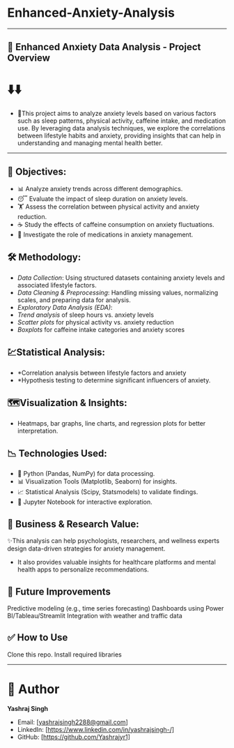 # Enhanced-Anxiety-Analysis
---
## 🧠 Enhanced Anxiety Data Analysis - Project Overview
# ⬇️⬇️
- 🎯This project aims to analyze anxiety levels based on various factors such as sleep patterns, physical activity, caffeine intake, and medication use. 
  By leveraging data analysis techniques, we explore the correlations between lifestyle habits and anxiety, providing insights that can help in understanding and managing mental health better.
---
## 📌 Objectives:
  - 📊 Analyze anxiety trends across different demographics.
  - 😴 Evaluate the impact of sleep duration on anxiety levels.
  - 🏋️ Assess the correlation between physical activity and anxiety reduction.
  - ☕ Study the effects of caffeine consumption on anxiety fluctuations.
  - 💊 Investigate the role of medications in anxiety management.

## 🛠 Methodology:
  - *Data Collection*: Using structured datasets containing anxiety levels and associated lifestyle factors.
  - *Data Cleaning & Preprocessing*: Handling missing values, normalizing scales, and preparing data for analysis.
  - *Exploratory Data Analysis (EDA)*:
  - *Trend analysis* of sleep hours vs. anxiety levels
  - *Scatter plots* for physical activity vs. anxiety reduction
  - *Boxplots* for caffeine intake categories and anxiety scores

## 💹Statistical Analysis:
  - *Correlation analysis between lifestyle factors and anxiety
  - *Hypothesis testing to determine significant influencers of anxiety.

## 🗺️Visualization & Insights:
  - Heatmaps, bar graphs, line charts, and regression plots for better interpretation.

## 📉 Technologies Used:
  - 🐍 Python (Pandas, NumPy) for data processing.
  - 📊 Visualization Tools (Matplotlib, Seaborn) for insights.
  - 📈 Statistical Analysis (Scipy, Statsmodels) to validate findings.
  - 📝 Jupyter Notebook for interactive exploration.


## 🎯 Business & Research Value:
✨This analysis can help psychologists, researchers, and wellness experts design data-driven strategies for anxiety management. 
  - It also provides valuable insights for healthcare platforms and mental health apps to personalize recommendations.

## 📌 Future Improvements
Predictive modeling (e.g., time series forecasting)
Dashboards using Power BI/Tableau/Streamlit
Integration with weather and traffic data

## ✅ How to Use
Clone this repo.
Install required libraries

---
# 👤 Author
**Yashraj Singh**

- Email: [yashrajsingh2288@gmail.com]
- LinkedIn: [https://www.linkedin.com/in/yashrajsingh-/]
- GitHub: [https://github.com/Yashrajyr1]
